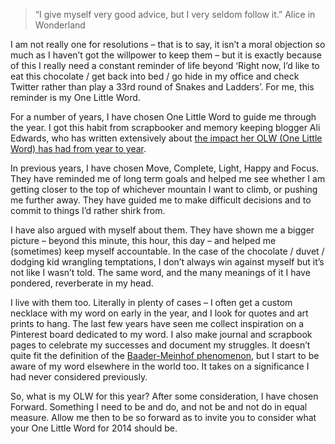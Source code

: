 

> “I give myself very good advice, but I very seldom follow it.”
> Alice in Wonderland

I am not really one for resolutions – that is to say, it isn’t a moral objection so much as I haven’t
got the willpower to keep them – but it is exactly because of this I really need a constant reminder of life
beyond ‘Right now, I’d like to eat this chocolate / get back into bed / go hide in my office and check
Twitter rather than play a 33rd round of Snakes and Ladders’. For me, this reminder is my One Little
Word.

For a number of years, I have chosen One Little Word to guide me through the year. I got this habit from
scrapbooker and memory keeping blogger Ali Edwards, who has written extensively about [the impact her OLW (One
Little Word) has had from year to
year](http://aliedwards.com/2013/12/one-little-word-2014.html#more-36533).

In previous years, I have chosen Move, Complete, Light, Happy and Focus. They have reminded me of long term
goals and helped me see whether I am getting closer to the top of whichever mountain I want to climb, or
pushing me further away. They have guided me to make difficult decisions and to commit to things I’d rather
shirk from.

I have also argued with myself about them. They have shown me a bigger picture – beyond this minute, this
hour, this day – and helped me (sometimes) keep myself accountable. In the case of the chocolate / duvet /
dodging kid wrangling temptations, I don’t always win against myself but it’s not like I wasn’t told.
The same word, and the many meanings of it I have pondered, reverberate in my head.

I live with them too. Literally in plenty of cases – I often get a custom necklace with my word on early in
the year, and I look for quotes and art prints to hang. The last few years have seen me collect inspiration on
a Pinterest board dedicated to my word. I also make journal and scrapbook pages to celebrate my successes and
document my struggles. It doesn’t quite fit the definition of the [Baader-Meinhof
phenomenon](http://en.wikipedia.org/wiki/Baader-Meinhof_phenomenon), but I start to be aware of my word
elsewhere in the world too. It takes on a significance I had never considered previously.

So, what is my OLW for this year? After some consideration, I have chosen Forward. Something I need to be and
do, and not be and not do in equal measure. Allow me then to be so forward as to invite you to consider what
your One Little Word for 2014 should be. 